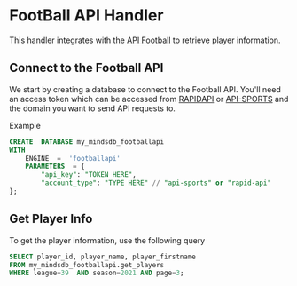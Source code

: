 # FootBall API Handler  
  
This handler integrates with the [API Football](https://www.api-football.com/) to retrieve player information.  
  
  
## Connect to the Football API  
We start by creating a database to connect to the Football API. You'll need an access token which can be accessed from [RAPIDAPI](https://api-football-v1.p.rapidapi.com/v3/) or  [API-SPORTS](https://v3.football.api-sports.io/) and the domain you want to send API requests to.  
  
Example  
```sql
CREATE  DATABASE my_mindsdb_footballapi
WITH
    ENGINE  =  'footballapi'
    PARAMETERS  = {
        "api_key": "TOKEN HERE",
        "account_type": "TYPE HERE" // "api-sports" or "rapid-api"
};
```  
  
## Get Player Info 
To get the player information, use the following query 
  
``` sql 
SELECT player_id, player_name, player_firstname
FROM my_mindsdb_footballapi.get_players
WHERE league=39  AND season=2021 AND page=3;  
```

  
